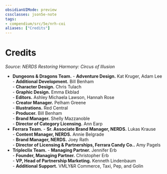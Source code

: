 ```yaml
---
obsidianUIMode: preview
cssclasses: json5e-note
tags:
- compendium/src/5e/nrh-coi
aliases: ["Credits"]
---
```

# Credits
*Source: NERDS Restoring Harmony: Circus of Illusion* 

- **Dungeons & Dragons Team.**     - **Adventure Design.** Kat Kruger, Adam Lee    
        - **Additional Development.** Bill Benham    
        - **Character Design.** Chris Tulach    
        - **Graphic Design.** Emma Ekblad    
        - **Editors.** Ashley Michaela Lawson, Hannah Rose    
        - **Creator Manager.** Pelham Greene    
        - **Illustrations.** Red Central    
        - **Producer.** Bill Benham    
        - **Brand Manager.** Shelly Mazzanoble    
        - **Director of Category Licensing.** Ann Earp    
- **Ferrara Team.**     - **Sr. Associate Brand Manager, NERDS.** Lukas Krause    
        - **Content Manager, NERDS.** Annie Belgrade    
        - **Brand Manager, NERDS.** Joey Rath    
        - **Director of Licensing & Partnerships, Ferrara Candy Co..** Amy Pagels    
- **Tripleclix Team.**     - **Managing Partner.** Jennifer Erb    
        - **Founder, Managing Partner.** Christopher Erb    
        - **VP, Head of Partnership Marketing.** Kenneth Lindenbaum    
        - **Additional Support.** VMLY&R Commerce, Taxi, Pep, and Golin